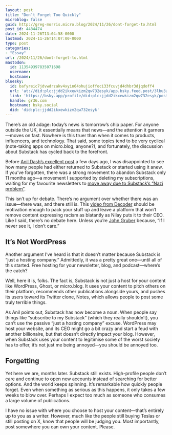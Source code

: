 ```yaml
---
layout: post
title: "Don’t Forget Too Quickly"
microblog: false
guid: http://greg-morris.micro.blog/2024/11/26/dont-forget-to.html
post_id: 4484474
date: 2024-11-26T13:04:58-0000
lastmod: 2024-11-26T14:07:00-0000
type: post
categories:
- "Essay"
url: /2024/11/26/dont-forget-to.html
mastodon:
  id: 113549397835071698
  username: 
  hostname: 
bluesky:
  id: bafyreic7jdvwdrzakv4xyin64ohujioffoci33fcuvjd4dhbr3djqdoff4
  url: 'at://did:plc:jjdd2ikxewkizm2qw732esyk/app.bsky.feed.post/3lbu3zwezpc2s'
  link: 'https://bsky.app/profile/did:plc:jjdd2ikxewkizm2qw732esyk/post/3lbu3zwezpc2s'
  handle: gr36.com
  hostname: bsky.social
  did: 'did:plc:jjdd2ikxewkizm2qw732esyk'
---
```

There’s an old adage: today’s news is tomorrow’s chip paper. For anyone outside the UK, it essentially means that news—and the attention it garners—moves on fast. Nowhere is this truer than when it comes to products, influencers, and technology. That said, some topics tend to be very cyclical (note-taking apps on micro.blog, anyone?), and fortunately, the discussion about Substack has cycled back to the forefront.

Before [Anil Dash’s excellent post](https://www.anildash.com/2024/11/19/dont-call-it-a-substack/) a few days ago, I was disappointed to see how many people had either returned to Substack or started using it anew. If you’ve forgotten, there was a strong movement to abandon Substack only 11 months ago—a movement I supported by deleting my subscriptions, waiting for my favourite newsletters to [move away due to Substack’s “Nazi problem”](https://www.platformer.news/why-platformer-is-leaving-substack/).

This isn’t up for debate. There’s no argument over whether there was an issue—there was, and there still is. This [video from Decoder](https://www.tiktok.com/@decoderpod/video/7221602731998498094) should be motivation enough to pack your stuff up and leave a platform that won’t remove content expressing racism as blatantly as Nilay puts it to their CEO. Like I said, there’s no debate here. Unless you’re [John Gruber](https://daringfireball.net/2024/11/regarding_and_well_against_substack) because, “If I never see it, I don’t care.”

## It’s Not WordPress
Another argument I’ve heard is that it doesn’t matter because Substack is “just a hosting company.” Admittedly, it was a pretty great one—until all of this started. Free hosting for your newsletter, blog, and podcast—where’s the catch?

Well, here it is, folks. The fact is, Substack is not just a host for your content like WordPress, Ghost, or micro.blog. It uses your content to pitch others on their platform, recommends other publications alongside yours, and pushes its users toward its Twitter clone, Notes, which allows people to post some truly terrible things.

As Anil points out, Substack has now become a noun. When people say things like “subscribe to my Substack” (which they really shouldn’t), you can’t use the passive “just a hosting company” excuse. WordPress may host your website, and its CEO might go a bit crazy and start a feud with another billionaire, but that doesn’t directly impact your blog. However, when Substack uses your content to legitimise some of the worst society has to offer, it’s not just me being annoyed—you should be annoyed too.

## Forgetting
Yet here we are, months later. Substack still exists. High-profile people don’t care and continue to open new accounts instead of searching for better options. And the world keeps spinning. It’s remarkable how quickly people forget. Even when something as serious as this happens, it only takes a few weeks to blow over. Perhaps I expect too much as someone who consumes a large volume of publications.

I have no issue with where you choose to host your content—that’s entirely up to you as a writer. However, much like the people still buying Teslas or still posting on X, know that people will be judging you. Most importantly, post somewhere you can own your content. Please.


